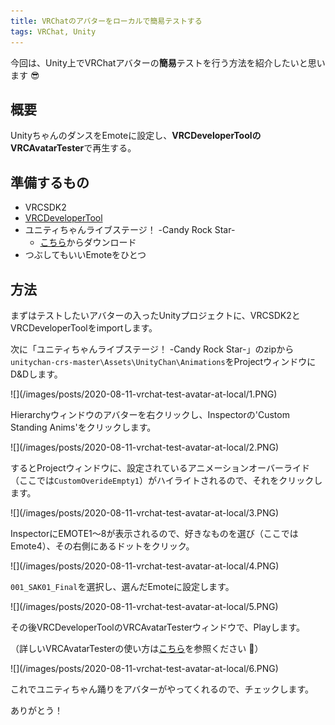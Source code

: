 ```yaml
---
title: VRChatのアバターをローカルで簡易テストする
tags: VRChat, Unity
---
```


今回は、Unity上でVRChatアバターの**簡易**テストを行う方法を紹介したいと思います :sunglasses:

## 概要

UnityちゃんのダンスをEmoteに設定し、**VRCDeveloperToolのVRCAvatarTester**で再生する。

## 準備するもの

- VRCSDK2
- [VRCDeveloperTool](https://booth.pm/ja/items/1016739)
- ユニティちゃんライブステージ！ -Candy Rock Star-
    - [こちら](https://unity-chan.com/contents/guideline/)からダウンロード
- つぶしてもいいEmoteをひとつ

## 方法

まずはテストしたいアバターの入ったUnityプロジェクトに、VRCSDK2とVRCDeveloperToolをimportします。

次に「ユニティちゃんライブステージ！ -Candy Rock Star-」のzipから`unitychan-crs-master\Assets\UnityChan\Animations`をProjectウィンドウにD&Dします。

<div class="wrap-fluid">
![](/images/posts/2020-08-11-vrchat-test-avatar-at-local/1.PNG)
</div>

Hierarchyウィンドウのアバターを右クリックし、Inspectorの'Custom Standing Anims'をクリックします。

<div class="wrap-fluid">
![](/images/posts/2020-08-11-vrchat-test-avatar-at-local/2.PNG)
</div>

するとProjectウィンドウに、設定されているアニメーションオーバーライド（ここでは`CustomOverideEmpty1`）がハイライトされるので、それをクリックします。

<div class="wrap-fluid">
![](/images/posts/2020-08-11-vrchat-test-avatar-at-local/3.PNG)
</div>

InspectorにEMOTE1～8が表示されるので、好きなものを選び（ここではEmote4）、その右側にあるドットをクリック。

<div class="wrap-fluid">
![](/images/posts/2020-08-11-vrchat-test-avatar-at-local/4.PNG)
</div>

`001_SAK01_Final`を選択し、選んだEmoteに設定します。

<div class="wrap-fluid">
![](/images/posts/2020-08-11-vrchat-test-avatar-at-local/5.PNG)
</div>

その後VRCDeveloperToolのVRCAvatarTesterウィンドウで、Playします。

（詳しいVRCAvatarTesterの使い方は[こちら](https://booth.pm/ja/items/1016739)を参照ください :bow:）

<div class="wrap-fluid">
![](/images/posts/2020-08-11-vrchat-test-avatar-at-local/6.PNG)
</div>

これでユニティちゃん踊りをアバターがやってくれるので、チェックします。

ありがとう！
